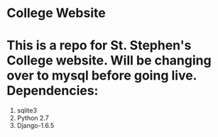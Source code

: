 College Website
===========
This is a repo for St. Stephen's College website. Will be changing over to mysql before going live. 
Dependencies:
============
1. sqlite3
2. Python 2.7
3. Django-1.6.5
